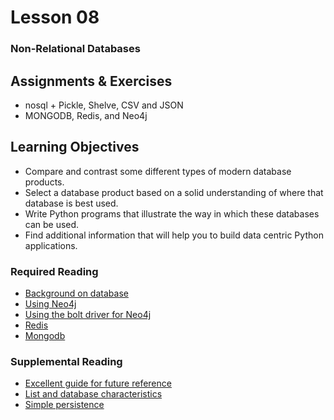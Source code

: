 # Lesson 08
### Non-Relational Databases

## Assignments & Exercises
* nosql + Pickle, Shelve, CSV and JSON
* MONGODB, Redis, and Neo4j

## Learning Objectives
* Compare and contrast some different types of modern database products.
* Select a database product based on a solid understanding of where that database is best used.
* Write Python programs that illustrate the way in which these databases can be used.
* Find additional information that will help you to build data centric Python applications.

### Required Reading
* [Background on database](https://www.fullstackpython.com/no-sql-datastore.html)
* [Using Neo4j](https://neo4j.com/developer/python/)
* [Using the bolt driver for Neo4j](https://neo4j.com/docs/api/python-driver/current/)
* [Redis](https://docs.objectrocket.com/redis_python_examples.html)
* [Mongodb](https://realpython.com/blog/python/introduction-to-mongodb-and-python/)

### Supplemental Reading
* [Excellent guide for future reference](http://nosql-database.org/)
* [List and database characteristics](http://bigdata-madesimple.com/a-deep-dive-into-nosql-a-complete-list-of-nosql-databases/)
* [Simple persistence](https://docs.python.org/3/library/persistence.html)